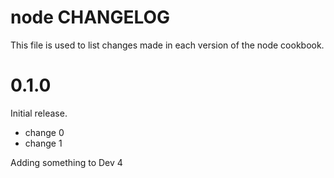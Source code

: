 # node CHANGELOG

This file is used to list changes made in each version of the node cookbook.

# 0.1.0

Initial release.

- change 0
- change 1

Adding something to Dev 4
